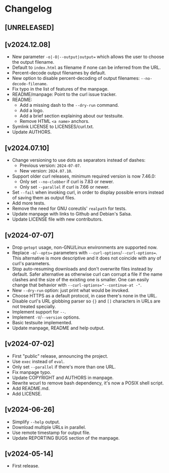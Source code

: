<!--
Copyright (C) Samuel Henrique <samueloph@debian.org>, Sergio Durigan
Junior <sergiodj@debian.org> and many contributors, see the AUTHORS
file.

SPDX-License-Identifier: curl
-->

# Changelog

## [UNRELEASED]

## [v2024.12.08]
 * New parameter `-o|-O|--output|output=` which allows the user to choose the output filename.
 * Default to `index.html` as filename if none can be inferred from the URL.
 * Percent-decode output filenames by default.
 * New option to disable percent-decoding of output filenames: `--no-decode-filename`.
 * Fix typo in the list of features of the manpage.
 * README/manpage: Point to the curl issue tracker.
 * README:
   - Add a missing dash to the `--dry-run` command.
   - Add a logo.
   - Add a brief section explaining about our testsuite.
   - Remove HTML `<a name>` anchors.
 * Symlink LICENSE to LICENSES/curl.txt.
 * Update AUTHORS.

## [v2024.07.10]
 * Change versioning to use dots as separators instead of dashes:
     - Previous version: `2024-07-07`.
     - New version: `2024.07.10`.
 * Support older curl releases, minimum required version is now 7.46.0:
     - Only set `--no-clobber` if curl is 7.83 or newer.
     - Only set `--parallel` if curl is 7.66 or newer.
 * Set `--fail` when invoking curl, in order to display possible errors instead of saving them as
   output files.
 * Add more tests.
 * Remove the need for GNU coreutils' `realpath` for tests.
 * Update manpage with links to Github and Debian's Salsa.
 * Update LICENSE file with new contributors.

## [v2024-07-07]
 * Drop `getopt` usage, non-GNU/Linux environments are supported now.
 * Replace `-o`/`--opts=` parameters with `--curl-options`/`--curl-options=`.
   This alternative is more descriptive and it does not coincide with any of curl's parameters.
 * Stop auto-resuming downloads and don't overwrite files instead by default.
   Safer alternative as otherwise curl can corrupt a file if the name clashes and the size of the existing one is smaller.
   One can easily change that behavior with `--curl-options="--continue-at -"`.
 * New `--dry-run` option: just print what would be invoked.
 * Choose HTTPS as a default protocol, in case there's none in the URL.
 * Disable curl's URL globbing parser so `{}` and `[]` characters in URLs are not treated specially.
 * Implement support for `--`.
 * Implement `-V`/`--version` options.
 * Basic testsuite implemented.
 * Update manpage, README and help output.

## [v2024-07-02]
 * First "public" release, announcing the project.
 * Use `exec` instead of `eval`.
 * Only set `--parallel` if there's more than one URL.
 * Fix manpage typo.
 * Update COPYRIGHT and AUTHORS in manpage.
 * Rewrite wcurl to remove bash dependency, it's now a POSIX shell script.
 * Add README.md.
 * Add LICENSE.

## [v2024-06-26]
 * Simplify `--help` output.
 * Download multiple URLs in parallel.
 * Use remote timestamp for output file.
 * Update REPORTING BUGS section of the manpage.

## [v2024-05-14]
 * First release.
